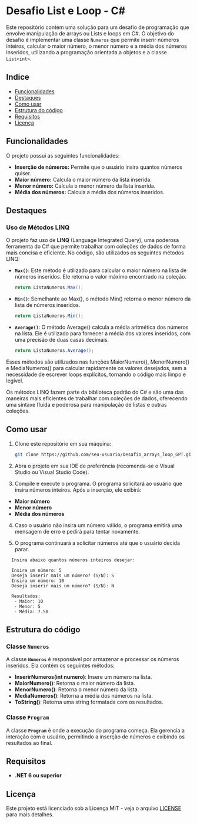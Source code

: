 # Desafio List<T> e Loop - C#

Este repositório contém uma solução para um desafio de programação que envolve manipulação de arrays ou Lists e loops em C#. O objetivo do desafio é implementar uma classe `Numeros` que permite inserir números inteiros, calcular o maior número, o menor número e a média dos números inseridos, utilizando a programação orientada a objetos e a classe `List<int>`.

## Indice
- [Funcionalidades](Funcionalidades)
- [Destaques](Destaques)
- [Como usar](Como-usar)
- [Estrutura do código](Estrutura-do-código)
- [Requisitos](Requisitos)
- [Licença](Licença)

## Funcionalidades

O projeto possui as seguintes funcionalidades:

- **Inserção de números:** Permite que o usuário insira quantos números quiser.
- **Maior número:** Calcula o maior número da lista inserida.
- **Menor número:** Calcula o menor número da lista inserida.
- **Média dos números:** Calcula a média dos números inseridos.

## Destaques

### Uso de Métodos LINQ

O projeto faz uso de **LINQ** (Language Integrated Query), uma poderosa ferramenta do C# que permite trabalhar com coleções de dados de forma mais concisa e eficiente. No código, são utilizados os seguintes métodos LINQ:

- **`Max()`**: Este método é utilizado para calcular o maior número na lista de números inseridos. Ele retorna o valor máximo encontrado na coleção.

   ```csharp
   return ListaNumeros.Max();
   
- **`Min()`**: Semelhante ao Max(), o método Min() retorna o menor número da lista de números inseridos.

  ```csharp
  return ListaNumeros.Min();

- **`Average()`**: O método Average() calcula a média aritmética dos números na lista. Ele é utilizado para fornecer a média dos valores inseridos, com uma precisão de duas casas decimais.

  ```csharp
  return ListaNumeros.Average();
  ```

Esses métodos são utilizados nas funções MaiorNumero(), MenorNumero() e MediaNumeros() para calcular rapidamente os valores desejados, sem a necessidade de escrever loops explícitos, tornando o código mais limpo e legível.

Os métodos LINQ fazem parte da biblioteca padrão do C# e são uma das maneiras mais eficientes de trabalhar com coleções de dados, oferecendo uma sintaxe fluida e poderosa para manipulação de listas e outras coleções.

## Como usar

1. Clone este repositório em sua máquina:

   ```bash
   git clone https://github.com/seu-usuario/Desafio_arrays_loop_GPT.git

2. Abra o projeto em sua IDE de preferência (recomenda-se o Visual Studio ou Visual Studio Code).

3. Compile e execute o programa. O programa solicitará ao usuário que insira números inteiros. Após a inserção, ele exibirá:
- **Maior número**
- **Menor número**
- **Média dos números**

4. Caso o usuário não insira um número válido, o programa emitirá uma mensagem de erro e pedirá para tentar novamente.

5. O programa continuará a solicitar números até que o usuário decida parar.

  ```
    Insira abaixo quantos números inteiros desejar:
  
    Insira um número: 5
    Deseja inserir mais um número? (S/N): S
    Insira um número: 10
    Deseja inserir mais um número? (S/N): N
  
    Resultados:
     - Maior: 10
     - Menor: 5
     - Média: 7.50
  ```

## Estrutura do código

### Classe **`Numeros`**
A classe **`Numeros`** é responsável por armazenar e processar os números inseridos. Ela contém os seguintes métodos:
- **InserirNumeros(int numero)**: Insere um número na lista.
- **MaiorNumero()**: Retorna o maior número da lista.
- **MenorNumero()**: Retorna o menor número da lista.
- **MediaNumeros()**: Retorna a média dos números na lista.
- **ToString()**: Retorna uma string formatada com os resultados.

### Classe **`Program`**
A classe **`Program`** é onde a execução do programa começa. Ela gerencia a interação com o usuário, permitindo a inserção de números e exibindo os resultados ao final.

## Requisitos

- **.NET 6 ou superior**

## Licença
Este projeto está licenciado sob a Licença MIT - veja o arquivo [LICENSE](LICENSE) para mais detalhes.
